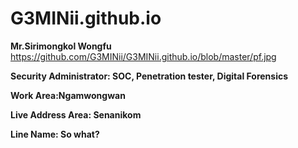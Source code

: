 # G3MINii.github.io

**Mr.Sirimongkol Wongfu**
https://github.com/G3MINii/G3MINii.github.io/blob/master/pf.jpg

**Security Administrator: SOC, Penetration tester, Digital Forensics**

**Work Area:Ngamwongwan**

**Live Address Area: Senanikom**

**Line Name: So what?**
